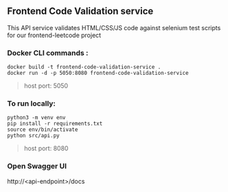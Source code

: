 ## Frontend Code Validation service
This API service validates HTML/CSS/JS code against selenium test scripts for our frontend-leetcode project


### Docker CLI commands :
```
docker build -t frontend-code-validation-service .      
docker run -d -p 5050:8080 frontend-code-validation-service
```
> host port: 5050

### To run locally: ###
```
python3 -m venv env
pip install -r requirements.txt
source env/bin/activate
python src/api.py
```

>host port: 8080

### Open Swagger UI ###
http://\<api-endpoint\>/docs